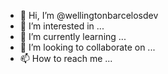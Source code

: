 - 👋 Hi, I’m @wellingtonbarcelosdev
- 👀 I’m interested in ...
- 🌱 I’m currently learning ...
- 💞️ I’m looking to collaborate on ...
- 📫 How to reach me ...

<!---
wellingtonbarcelosdev/wellingtonbarcelosdev is a ✨ special ✨ repository because its `README.md` (this file) appears on your GitHub profile.
You can click the Preview link to take a look at your changes.
--->
